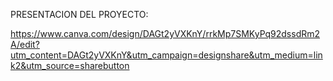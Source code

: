 PRESENTACION DEL PROYECTO:

https://www.canva.com/design/DAGt2yVXKnY/rrkMp7SMKyPq92dssdRm2A/edit?utm_content=DAGt2yVXKnY&utm_campaign=designshare&utm_medium=link2&utm_source=sharebutton
